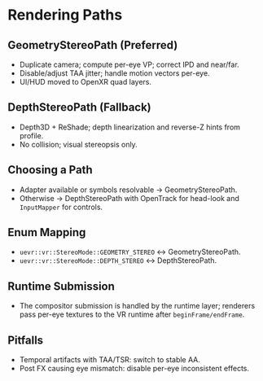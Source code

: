 # Rendering Paths

## GeometryStereoPath (Preferred)
- Duplicate camera; compute per-eye VP; correct IPD and near/far.
- Disable/adjust TAA jitter; handle motion vectors per-eye.
- UI/HUD moved to OpenXR quad layers.

## DepthStereoPath (Fallback)
- Depth3D + ReShade; depth linearization and reverse-Z hints from profile.
- No collision; visual stereopsis only.

## Choosing a Path
- Adapter available or symbols resolvable -> GeometryStereoPath.
- Otherwise -> DepthStereoPath with OpenTrack for head-look and `InputMapper` for controls.

## Enum Mapping
- `uevr::vr::StereoMode::GEOMETRY_STEREO` ↔ GeometryStereoPath.
- `uevr::vr::StereoMode::DEPTH_STEREO` ↔ DepthStereoPath.

## Runtime Submission
- The compositor submission is handled by the runtime layer; renderers pass per-eye textures to the VR runtime after `beginFrame/endFrame`.

## Pitfalls
- Temporal artifacts with TAA/TSR: switch to stable AA.
- Post FX causing eye mismatch: disable per-eye inconsistent effects.
